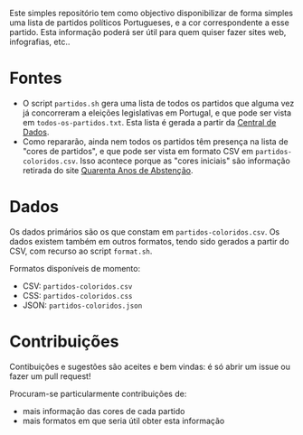 Este simples repositório tem como objectivo disponibilizar de forma simples uma lista de partidos políticos Portugueses, e a cor correspondente a esse partido.
Esta informação poderá ser útil para quem quiser fazer sites web, infografias, etc..

# Fontes

* O script `partidos.sh` gera uma lista de todos os partidos que alguma vez já concorreram a eleições legislativas em Portugal, e que pode ser vista em `todos-os-partidos.txt`. Esta lista é gerada a partir da [Central de Dados](http://centraldedados.pt/).
* Como repararão, ainda nem todos os partidos têm presença na lista de "cores de partidos", e que pode ser vista em formato CSV em `partidos-coloridos.csv`. Isso acontece porque as "cores iniciais" são informação retirada do site [Quarenta Anos de Abstenção](http://tmmv.github.io/abstencao/).

# Dados

Os dados primários são os que constam em `partidos-coloridos.csv`. Os dados existem também em outros formatos, tendo sido gerados a partir do CSV, com recurso ao script `format.sh`.

Formatos disponíveis de momento:
 * CSV: `partidos-coloridos.csv`
 * CSS: `partidos-coloridos.css`
 * JSON: `partidos-coloridos.json`

# Contribuições

Contibuições e sugestões são aceites e bem vindas: é só abrir um issue ou fazer um pull request!

Procuram-se particularmente contribuições de:
* mais informação das cores de cada partido
* mais formatos em que seria útil obter esta informação
